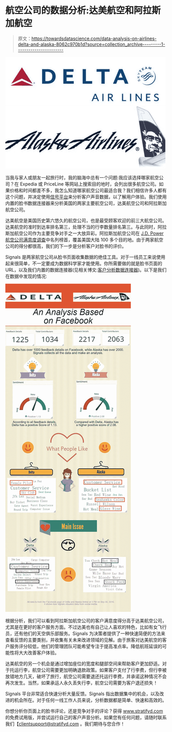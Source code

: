 # 航空公司的数据分析:达美航空和阿拉斯加航空

> 原文：<https://towardsdatascience.com/data-analysis-on-airlines-delta-and-alaska-8062c970b1d?source=collection_archive---------1----------------------->

![](img/a14e34294193b60aaf490469158736ba.png)![](img/4d27b3709b8643b6238ade2a7541467d.png)

当我与家人或朋友一起旅行时，我的脑海中总有一个问题:我应该选择哪家航空公司？在 Expedia 或 PriceLine 等网站上搜索目的地时，会列出很多航空公司。如果价格和时间都差不多，我怎么知道哪家航空公司最适合我？我们相信许多人都有这个问题，并决定使用[信号平台](http://stratifyd.com)来分析客户声音数据，以了解用户体验。我们使用内置的脸书数据连接器来分析美国的两家主要航空公司，达美航空公司和阿拉斯加航空公司。

达美航空是美国历史第六悠久的航空公司，也是最受顾客欢迎的前三大航空公司。达美航空的准时到达率排名第三，处理不当的行李数量排名第三。与此同时，阿拉斯加航空公司作为主要竞争对手之一大放异彩。阿拉斯加航空公司在 [J.D. Power 航空公司满意度调查](http://www.wsj.com/articles/alaska-airlines-jetblue-top-j-d-power-airline-satisfaction-study-1462971602)中名列榜首，覆盖美国大陆 100 多个目的地。由于两家航空公司的得分都很高，我们的下一步是分析客户对脸书的评价。

Signals 是两家航空公司从脸书页面收集数据的绝佳工具。对于一线员工来说使用起来很简单，不一定要成为数据科学家才能使用。你所需要做的就是脸书页面的 URL，以及我们内置的数据连接器(见相关博文:[客户分析数据连接器](http://blog.tasteanalytics.com/2016/02/26/data-connectors-for-customer-analysis/))。以下是我们在数据中发现的情况:

![](img/32728b44856c24e79d28d74d88f877fa.png)

根据分析，我们可以看到阿拉斯加航空公司的客户满意度得分高于达美航空公司，尤其是在更好的客户服务方面。不过达美也有自己让人喜欢的特色，比如有女飞行员，还有他们的天空俱乐部服务。Signals 为决策者提供了一种快速简便的方法来查看反馈的主要类别，并收集有关未来改进领域的见解。由于旅客对达美航空的客户服务评分较低，他们的管理团队可能希望专注于提高准点率。降低航班延误的可能性将大大改善客户体验。

达美航空的另一个机会是通过增加座位的宽度和腿部空间来帮助客户更加舒适。对于托运行李，航空公司需要更加明确退款政策。如果客户支付了行李费，但行李被放错地方几天，破坏了旅行，航空公司需要退还托运行李费，并承诺这种情况不会再次发生。当然，如果承运人永久丢失行李，航空公司需要为客户退还损失！

Signals 平台非常适合快速分析大量反馈。Signals 指出数据集中的机会，以及改进的机会所在。对于任何一线工作人员来说，分析数据都是简单、快速和高效的。

你想分析你页面上的脸书评论，还是竞争对手的评论？获得 www.stratifyd.com 的免费试用版，并尝试运行自己的客户声音分析。如果您有任何问题，请随时联系我们【clientsupport@stratifyd.com 。我们期待与您合作！